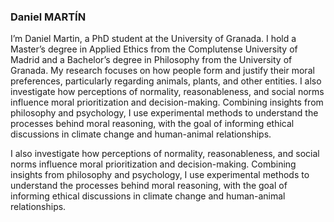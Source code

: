 <h3> Daniel MARTÍN </h3> 

I’m Daniel Martin, a PhD student at the University of Granada. I hold a Master’s degree in Applied Ethics from the Complutense University of Madrid and a Bachelor’s degree in Philosophy from the University of Granada. My research focuses on how people form and justify their moral preferences, particularly regarding animals, plants, and other entities. I also investigate how perceptions of normality, reasonableness, and social norms influence moral prioritization and decision-making. Combining insights from philosophy and psychology, I use experimental methods to understand the processes behind moral reasoning, with the goal of informing ethical discussions in climate change and human-animal relationships.

I also investigate how perceptions of normality, reasonableness, and social norms influence moral prioritization and decision-making. Combining insights from philosophy and psychology, I use experimental methods to understand the processes behind moral reasoning, with the goal of informing ethical discussions in climate change and human-animal relationships.
